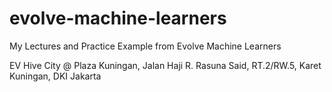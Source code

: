 # evolve-machine-learners
My Lectures and Practice Example from Evolve Machine Learners

EV Hive City @ Plaza Kuningan, Jalan Haji R. Rasuna Said, RT.2/RW.5, Karet Kuningan, DKI Jakarta
